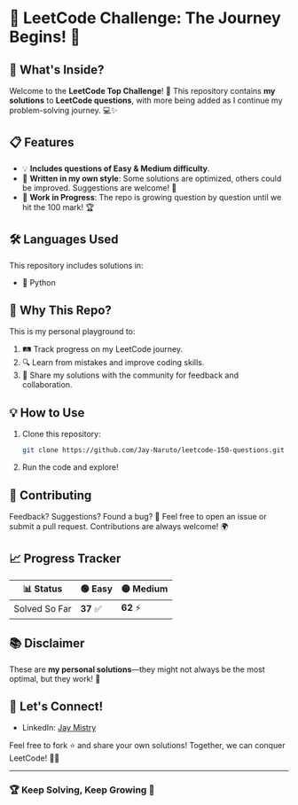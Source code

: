 # 🚀 LeetCode Challenge: The Journey Begins! 🌟

## 🧩 What's Inside?

Welcome to the **LeetCode Top Challenge**! 🎯 This repository contains **my solutions** to **LeetCode questions**, with more being added as I continue my problem-solving journey. 💻✨

## 📋 Features

- 💡 **Includes questions of Easy & Medium difficulty**.
- 🧠 **Written in my own style**: Some solutions are optimized, others could be improved. Suggestions are welcome! 🤝
- 🔄 **Work in Progress**: The repo is growing question by question until we hit the 100 mark! 🏆

## 🛠️ Languages Used

This repository includes solutions in:

- 🐍 Python

## 🌟 Why This Repo?

This is my personal playground to:

1. 🛤️ Track progress on my LeetCode journey.
2. 🔍 Learn from mistakes and improve coding skills.
3. 🎉 Share my solutions with the community for feedback and collaboration.

## 💡 How to Use

1. Clone this repository:
   ```bash
   git clone https://github.com/Jay-Naruto/leetcode-150-questions.git
   ```
2. Run the code and explore!

## 📝 Contributing

Feedback? Suggestions? Found a bug? 🐞
Feel free to open an issue or submit a pull request. Contributions are always welcome! 🌍

## 📈 Progress Tracker

| 📊 Status     | 🟢 Easy      | 🟡 Medium    |
| ------------- | ------------ | ------------ |
| Solved So Far | **37** ✅ | **62** ⚡ |

## 📚 Disclaimer

These are **my personal solutions**—they might not always be the most optimal, but they work! 🌟

## 🎉 Let's Connect!

- LinkedIn: [Jay Mistry](https://www.linkedin.com/in/jay-mistry-15a5091b0/)

Feel free to fork ⭐ and share your own solutions! Together, we can conquer LeetCode! 💪🔥

---

### 🏆 Keep Solving, Keep Growing 🌱

